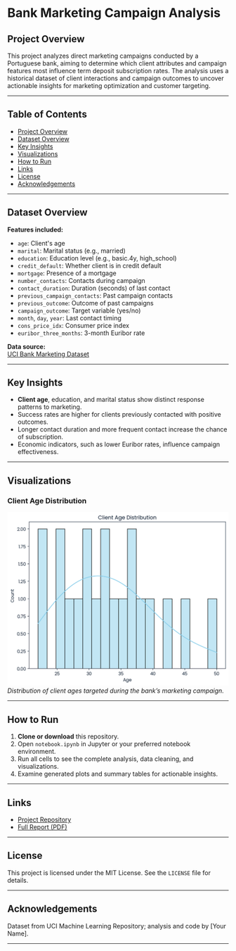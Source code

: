# Bank Marketing Campaign Analysis

## Project Overview

This project analyzes direct marketing campaigns conducted by a Portuguese bank, aiming to determine which client attributes and campaign features most influence term deposit subscription rates. The analysis uses a historical dataset of client interactions and campaign outcomes to uncover actionable insights for marketing optimization and customer targeting.

---

## Table of Contents
- [Project Overview](#project-overview)
- [Dataset Overview](#dataset-overview)
- [Key Insights](#key-insights)
- [Visualizations](#visualizations)
- [How to Run](#how-to-run)
- [Links](#links)
- [License](#license)
- [Acknowledgements](#acknowledgements)

---

## Dataset Overview

**Features included:**
- `age`: Client's age
- `marital`: Marital status (e.g., married)
- `education`: Education level (e.g., basic.4y, high_school)
- `credit_default`: Whether client is in credit default
- `mortgage`: Presence of a mortgage
- `number_contacts`: Contacts during campaign
- `contact_duration`: Duration (seconds) of last contact
- `previous_campaign_contacts`: Past campaign contacts
- `previous_outcome`: Outcome of past campaigns
- `campaign_outcome`: Target variable (yes/no)
- `month`, `day`, `year`: Last contact timing
- `cons_price_idx`: Consumer price index
- `euribor_three_months`: 3-month Euribor rate

**Data source:**  
[UCI Bank Marketing Dataset](https://archive.ics.uci.edu/ml/datasets/Bank+Marketing)

---

## Key Insights

- **Client age**, education, and marital status show distinct response patterns to marketing.
- Success rates are higher for clients previously contacted with positive outcomes.
- Longer contact duration and more frequent contact increase the chance of subscription.
- Economic indicators, such as lower Euribor rates, influence campaign effectiveness.

---

## Visualizations

### Client Age Distribution

![Client Age Distribution](Client%20Age%20Distribution.png)
*Distribution of client ages targeted during the bank’s marketing campaign.*

<!-- Add additional visualizations by copying similar blocks and updating filenames/captions -->

---

## How to Run

1. **Clone or download** this repository.
2. Open `notebook.ipynb` in Jupyter or your preferred notebook environment.
3. Run all cells to see the complete analysis, data cleaning, and visualizations.
4. Examine generated plots and summary tables for actionable insights.

---

## Links

- [Project Repository](https://github.com/Istiak-Alam/Datacamp-Projects/tree/main/Python%20Projects/Bank%20Marketing%20Campaign%20Data%20Analysis)
- [Full Report (PDF)](https://github.com/Istiak-Alam/Datacamp-Projects/blob/main/Python%20Projects/Bank%20Marketing%20Campaign%20Data%20Analysis/Bank%20Marketing%20Campaign%20Data%20Analysis.pdf)

---

## License

This project is licensed under the MIT License. See the `LICENSE` file for details.

---

## Acknowledgements

Dataset from UCI Machine Learning Repository; analysis and code by [Your Name].

---



